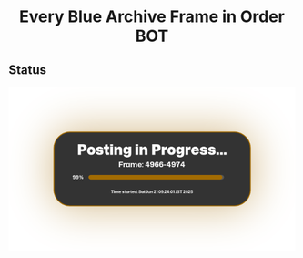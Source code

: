 <h1 align="center">Every Blue Archive Frame in Order BOT</h1>

## Status
![Status Image](status/status.png)
